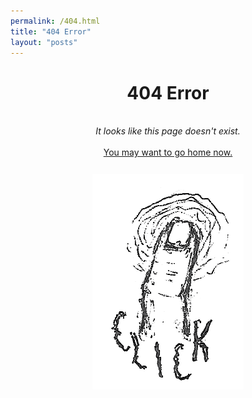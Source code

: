 ```yaml
---
permalink: /404.html
title: "404 Error"
layout: "posts"
---
```

<div style="text-align:center">
    <h1>404 Error</h1>
    <br>
    <i>It looks like this page doesn't exist.</i>
    <br><br>
    <a href="/"> You may want to go home now. </a>
</div>
<div style="display:flex; justify-content:center; padding-top:5%">
    <a href="/"><img src="assets/images/aboutpg/4.png" class="img-about" alt="click"></a>
</div>
